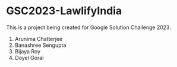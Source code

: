 # GSC2023-LawlifyIndia
This is a project being created for Google Solution Challenge 2023.
1. Arunima Chatterjee
2. Banashree Sengupta
3. Bijaya Roy
4. Doyel Gorai